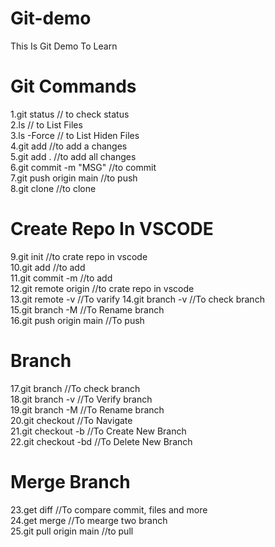 # Git-demo
This Is Git Demo To Learn <br>

# Git Commands
 1.git status                // to check status <br>
 2.ls                        // to List Files <br>
 3.ls -Force                 // to List Hiden Files <br>
 4.git add                   //to add a changes <br>
 5.git add .                 //to add all changes <br>
 6.git commit -m "MSG"       //to commit  <br>
 7.git push origin main      //to push  <br>
 8.git clone <LINK>          //to clone  <br>

# Create Repo In VSCODE <br>

 9.git init                   //to crate repo in vscode  <br>
 10.git add                    //to add  <br>
 11.git commit -m              //to add  <br>
 12.git remote origin <LINK>  //to crate repo in vscode  <br>
 13.git remote -v             //To varify
 14.git branch -v             //To check branch  <br>
 15.git branch -M <NAME>      //To Rename branch  <br>
 16.git push origin main      //To push  <br>

# Branch
 17.git branch                //To check branch  <br>
 18.git branch -v             //To Verify branch  <br>
 19.git branch -M <BranchName>//To Rename branch  <br>
 20.git checkout <BranchName> //To Navigate  <br>
 21.git checkout -b <NewBranchName> //To Create New Branch  <br>
 22.git checkout -bd<NewBranchName> //To Delete New Branch  <br>

 # Merge Branch 
 23.get diff <BranchName>      //To compare commit, files and more  <br>
 24.get merge <BranchName>     //To mearge two branch  <br> 
 25.git pull origin main       //to pull  <br>